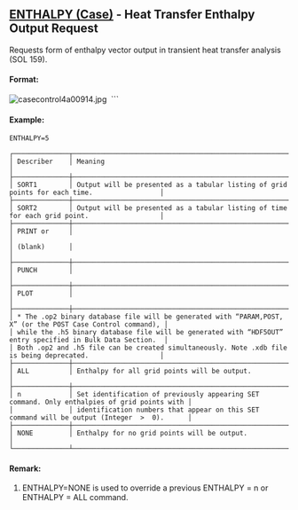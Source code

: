 ## [ENTHALPY (Case)](https://help.hexagonmi.com/bundle/MSC_Nastran_2022.4/page/Nastran_Combined_Book/qrg/casecontrol4a/TOC.ENTHALPY.Case.xhtml) - Heat Transfer Enthalpy Output Request

Requests form of enthalpy vector output in transient heat transfer analysis (SOL 159).

#### Format:

![casecontrol4a00914.jpg](https://help-be.hexagonmi.com/bundle/MSC_Nastran_2022.4/page/Nastran_Combined_Book/qrg/casecontrol4a/../../../assets/casecontrol4a00914.jpg?_LANG=enus)  ```

#### Example:

```nastran
ENTHALPY=5
```

```text
┌──────────────┬─────────────────────────────────────────────────────────────────────────────────────────────┐
│ Describer    │ Meaning                                                                                     │
├──────────────┼─────────────────────────────────────────────────────────────────────────────────────────────┤
│ SORT1        │ Output will be presented as a tabular listing of grid points for each time.                 │
├──────────────┼─────────────────────────────────────────────────────────────────────────────────────────────┤
│ SORT2        │ Output will be presented as a tabular listing of time for each grid point.                  │
├──────────────┼─────────────────────────────────────────────────────────────────────────────────────────────┤
│ PRINT or     │                                                                                             │
│ (blank)      │                                                                                             │
├──────────────┼─────────────────────────────────────────────────────────────────────────────────────────────┤
│ PUNCH        │                                                                                             │
├──────────────┼─────────────────────────────────────────────────────────────────────────────────────────────┤
│ PLOT         │                                                                                             │
├──────────────┼─────────────────────────────────────────────────────────────────────────────────────────────┤
│ * The .op2 binary database file will be generated with “PARAM,POST, X” (or the POST Case Control command), │
│ while the .h5 binary database file will be generated with “HDF5OUT” entry specified in Bulk Data Section.  │
│ Both .op2 and .h5 file can be created simultaneously. Note .xdb file is being deprecated.                  │
├──────────────┼─────────────────────────────────────────────────────────────────────────────────────────────┤
│ ALL          │ Enthalpy for all grid points will be output.                                                │
├──────────────┼─────────────────────────────────────────────────────────────────────────────────────────────┤
│ n            │ Set identification of previously appearing SET command. Only enthalpies of grid points with │
│              │ identification numbers that appear on this SET command will be output (Integer  >  0).      │
├──────────────┼─────────────────────────────────────────────────────────────────────────────────────────────┤
│ NONE         │ Enthalpy for no grid points will be output.                                                 │
└──────────────┴─────────────────────────────────────────────────────────────────────────────────────────────┘
```

#### Remark:

1. ENTHALPY=NONE is used to override a previous ENTHALPY = n or ENTHALPY = ALL command.
